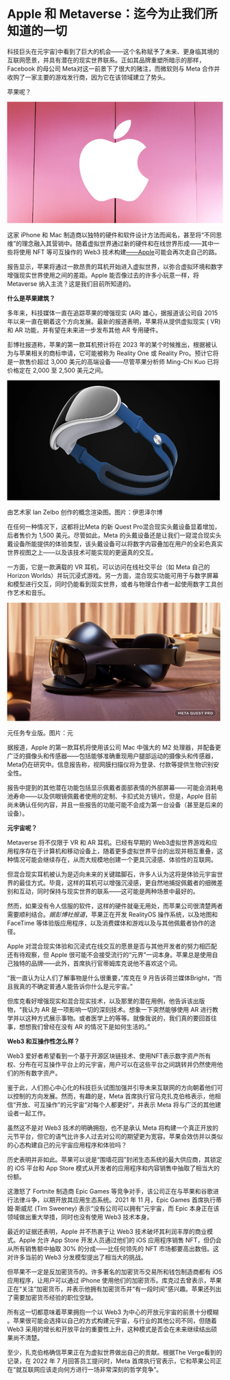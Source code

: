 # Apple 和 Metaverse：迄今为止我们所知道的一切




科技巨头在元宇宙]中看到了巨大的机会——这个名称赋予了未来、更身临其境的互联网愿景，并具有潜在的现实世界联系。正如其品牌重塑所暗示的那样， Facebook 的母公司 Meta对这一前景下了很大的赌注，而微软则与 Meta 合作并收购了一家主要的游戏发行商，因为它在该领域建立了势头。

苹果呢？

![苹果](73.png)



这家 iPhone 和 Mac 制造商以独特的硬件和软件设计方法而闻名，甚至将“不同思维”的理念融入其营销中。随着虚拟世界通过新的硬件和在线世界形成——其中一些将使用 NFT 等可互操作的 Web3 技术构建[——Apple](https://decrypt.co/resources/non-fungible-tokens-nfts-explained-guide-learn-blockchain)可能会再次走自己的路。

报告显示，苹果将通过一款昂贵的耳机开始进入虚拟世界，以弥合虚拟环境和数字增强现实世界使用之间的差距。Apple 能否像过去的许多小玩意一样，将 Metaverse 纳入主流？这是我们目前所知道的。



**什么是苹果建筑？**

多年来，科技媒体一直在追踪苹果的增强现实 (AR) 雄心，据报道该公司自 2015 年以来一直在朝着这个方向发展。最新的报道表明，苹果将从提供虚拟现实 ( VR) 和 AR 功能，并有望在未来进一步发布其他 AR 专用硬件。

彭博社报道称，苹果的第一款耳机预计将在 2023 年的某个时候推出，根据被认为与苹果相关的商标申请，它可能被称为 Reality One 或 Reality Pro。预计它将是一款售价超过 3,000 美元的高端设备——尽管苹果分析师 Ming-Chi Kuo 已将价格定在 2,000 至 2,500 美元之间。

![元宇宙](74.png)

由艺术家 Ian Zelbo 创作的概念渲染图。图片：伊恩泽尔博



在任何一种情况下，这都将比Meta 的新 Quest Pro混合现实头戴设备显着增加，后者售价为 1,500 美元。尽管如此，Meta 的头戴设备还是让我们一窥混合现实头戴设备所能提供的体验类型，该头戴设备可以将数字内容叠加在用户的全彩色真实世界视图之上——以及该技术可能实现的更逼真的交互。

一方面，它是一款满载的 VR 耳机，可以访问在线社交平台（如 Meta 自己的 Horizon Worlds）并玩沉浸式游戏。另一方面，混合现实功能可用于与数字屏幕和模型进行交互，同时仍能看到现实世界，或者与物理合作者一起使用数字工具创作艺术和音乐。

![元宇宙](75.png)

元任务专业版。图片：元



据报道，Apple 的第一款耳机将使用该公司 Mac 中强大的 M2 处理器，并配备更广泛的摄像头和传感器——包括能够准确重现用户腿部运动的摄像头和传感器，Meta仍在研究中。信息报告称，视网膜扫描仪将为登录、付款等提供生物识别安全性。

报告中提到的其他潜在功能包括显示佩戴者面部表情的外部屏幕——可能会消耗电池寿命——以及供眼镜佩戴者使用的定制、卡扣式处方镜片。但是，Apple 目前尚未确认任何内容，并且一些报告的功能可能不会成为第一台设备（甚至是后来的设备）。



**元宇宙呢？**

Metaverse 将不仅限于 VR 和 AR 耳机。已经有早期的 Web3虚拟世界游戏和应用程序存在于计算机和移动设备上，随着更多虚拟世界平台的出现并相互重叠，这种情况可能会继续存在，从而大规模地创建一个更具沉浸感、体验性的互联网。

但混合现实耳机被认为是迈向未来的关键踏脚石，许多人认为这将是体验元宇宙世界的最佳方式。毕竟，这样的耳机可以增强沉浸感，更自然地捕捉佩戴者的细微差别和互动，同时保持与现实世界的联系——这可能是两种场景中最好的。

然而，如果没有令人信服的软件，这样的硬件就毫无用处，而苹果公司很清楚两者需要顺利结合。*据彭博社报道*，苹果正在开发 RealityOS 操作系统，以及地图和 FaceTime 等体验版应用程序，以及消费媒体和游戏以及与其他佩戴者协作的途径。

Apple 对混合现实体验和沉浸式在线交互的愿景是否与其他开发者的努力相匹配还有待观察，但 Apple 很可能不会接受流行的“元界”一词本身。苹果总是使用自己独特的品牌——此外，首席执行官蒂姆库克说他不喜欢这个词。

“我一直认为让人们了解事物是什么很重要，”库克在 9 月告诉荷兰媒体Bright，“而且我真的不确定普通人能告诉你什么是元宇宙。”

但库克看好增强现实和混合现实技术，以及那里的潜在用例，他告诉该出版物，“我认为 AR 是一项影响一切的深刻技术。想象一下突然能够使用 AR 进行教学并以这种方式展示事物。或者医学上的等等。就像我说的，我们真的要回首往事，想想我们曾经在没有 AR 的情况下是如何生活的。”



**Web3 和互操作性怎么样？**

Web3 爱好者希望看到一个基于开源区块链技术、使用NFT表示数字资产所有权、分布在可互操作平台上的元宇宙，用户可以在这些平台之间跳转并仍然使用他们的所有数字资产。

鉴于此，人们担心中心化的科技巨头试图加强并引导未来互联网的方向朝着他们可以控制的方向发展。然而，有趣的是，Meta 首席执行官马克扎克伯格表示，他相信“开放、可互操作”的元宇宙“对每个人都更好”，并表示 Meta 将与广泛的其他建设者一起工作。

虽然这不是对 Web3 技术的明确拥抱，也不是承认 Meta 将构建一个真正开放的元节平台，但它的语气比许多人过去对公司的期望更为宽容。苹果会效仿并以类似的心态构建自己的元宇宙应用程序和体验吗？

历史表明并非如此。苹果可以说是“围墙花园”封闭生态系统的最大供应商，其锁定的 iOS 平台和 App Store 模式从开发者的应用程序和内容销售中抽取了相当大的份额。

这激怒了 Fortnite 制造商 Epic Games 等竞争对手，该公司正在与苹果和谷歌进行法律斗争，以期开放其应用生态系统。2021 年 11 月，Epic Games 首席执行蒂姆·斯威尼 (Tim Sweeney) 表示“没有公司可以拥有”元宇宙，而 Epic 本身正在该领域做出重大举措，同时也没有使用 Web3 技术本身。

最近的证据还表明，Apple 并不热衷于让 Web3 技术破坏其利润丰厚的商业模式。Apple 允许 App Store 开发人员通过他们的 iOS 应用程序销售 NFT，但仍会从所有销售额中抽取 30% 的分成——比任何领先的 NFT 市场都要高出数倍。这对许多当前的 Web3 分发模型提出了相当大的挑战。

但苹果不一定是反加密货币的。许多著名的加密货币交易所和钱包制造商都有 iOS 应用程序，让用户可以通过 iPhone 使用他们的加密货币。库克过去曾表示，苹果正在“关注”加密货币，并表示他拥有加密货币并“有一段时间”感兴趣。苹果还列出了需要加密货币经验的职位空缺。

所有这一切都意味着苹果拥抱一个以 Web3 为中心的开放元宇宙的前景十分模糊 。苹果很可能会选择以自己的方式构建元宇宙，与行业的其他公司不同，但随着 Web3 采用的增长和开放平台的重要性上升，这种模式是否会在未来继续结出硕果尚不清楚。

至少，扎克伯格确信苹果正在为虚拟世界做出自己的贡献。根据The Verge看到的记录，在 2022 年 7 月回答员工提问时，Meta 首席执行官表示，它和苹果公司正在“就互联网应该走向何方进行一场非常深刻的哲学竞争”。


